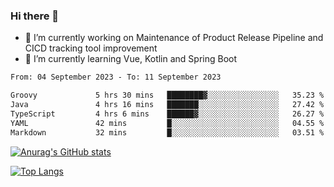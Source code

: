 ### Hi there 👋

- 🔭 I’m currently working on Maintenance of Product Release Pipeline and CICD tracking tool improvement
- 🌱 I’m currently learning Vue, Kotlin and Spring Boot

<!--START_SECTION:waka-->

```txt
From: 04 September 2023 - To: 11 September 2023

Groovy             5 hrs 30 mins   ████████▓░░░░░░░░░░░░░░░░   35.23 %
Java               4 hrs 16 mins   ███████░░░░░░░░░░░░░░░░░░   27.42 %
TypeScript         4 hrs 6 mins    ██████▓░░░░░░░░░░░░░░░░░░   26.27 %
YAML               42 mins         █░░░░░░░░░░░░░░░░░░░░░░░░   04.55 %
Markdown           32 mins         █░░░░░░░░░░░░░░░░░░░░░░░░   03.51 %
```

<!--END_SECTION:waka-->

[![Anurag's GitHub stats](https://github-readme-stats.vercel.app/api?username=yunhao981&show_icons=true&theme=solarized-dark)](https://github.com/anuraghazra/github-readme-stats)

[![Top Langs](https://github-readme-stats.vercel.app/api/top-langs/?username=yunhao981&theme=solarized-dark&layout=compact)](https://github.com/anuraghazra/github-readme-stats)

<!--
**yunhao981/yunhao981** is a ✨ _special_ ✨ repository because its `README.md` (this file) appears on your GitHub profile.

Here are some ideas to get you started:

- 🔭 I’m currently working on Maintenance of Release Pipeline and CICD tracking tool improvement
- 🌱 I’m currently learning Vue, Kotlin and Spring Boot
- 👯 I’m looking to collaborate on ...
- 🤔 I’m looking for help with ...
- 💬 Ask me about ...
- 📫 How to reach me: ...
- 😄 Pronouns: ...
- ⚡ Fun fact: ...
-->



